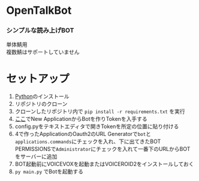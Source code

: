 # OpenTalkBot
### シンプルな読み上げBOT  
単体鯖用  
複数鯖はサポートしていません  


# セットアップ
1. [Python](https://www.python.org/downloads/)のインストール
2. リポジトリのクローン
3. クローンしたリポジトリ内で ```pip install -r requirements.txt``` を実行
4. [ここ](https://discord.com/developers/applications)でNew ApplicationからBotを作りTokenを入手する
5. config.pyをテキストエディタで開きTokenを所定の位置に貼り付ける
6. 4で作ったApplicationのOauth2のURL Generatorで`bot`と`applications.commands`にチェックを入れ、下に出てきたBOT PERMISSIONSで`Administrator`にチェックを入れて一番下のURLからBOTをサーバーに追加
7. BOT起動前にVOICEVOXを起動またはVOICEROID2をインストールしておく
8. ```py main.py``` でBotを起動する